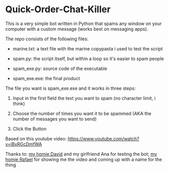 # Quick-Order-Chat-Killer

This is a very simple bot written in Python that spams any window on your computer with a custom message (works best on messaging apps).

The repo consists of the following files: 

- marine.txt: a text file with the marine copypasta i used to test the script

- spam.py: the script itself, but within a loop so it's easier to spam people

- spam_exe.py: source code of the executable

- spam_exe.exe: the final product

The file you want is spam_exe.exe and it works in three steps:

1. Input in the first field the text you want to spam (no character limit, i think)

2. Choose the number of times you want it to be spammed (AKA the number of messages you want to send)

3. Click the Button

Based on this youtube video: https://www.youtube.com/watch?v=jBxRGcDmfWA

Thanks to: [my homie David](https://github.com/DavidmMar) and my girlfriend Ana for testing the bot; [my homie Rafael](https://github.com/RafaelCS-Aula) for showing me the video and coming up with a name for the thing 

